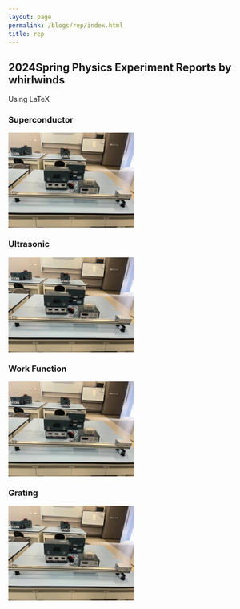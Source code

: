 ```yaml
---
layout: page
permalink: /blogs/rep/index.html
title: rep
---
```


## 2024Spring Physics Experiment Reports by whirlwinds

Using LaTeX

### Superconductor

<a href ="/blogs/rep.assets/supc.pdf"><img src="/images/rep/rep.jpg" align="center" width="50%" ></a>

### Ultrasonic

<a href ="/blogs/rep.assets/ultr.pdf"><img src="/images/rep/rep.jpg" align="center" width="50%"></a>

### Work Function

<a href ="/blogs/rep.assets/work.pdf"><img src="/images/rep/rep.jpg" align="center" width="50%"></a>

### Grating

<a href ="/blogs/rep.assets/grtg.pdf"><img src="/images/rep/rep.jpg" align="center" width="50%"></a>